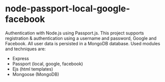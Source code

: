 # node-passport-local-google-facebook

Authentication with Node.js using Passport.js. This project supports registration & authentication using a username and password, Google and Facebook. All user data is persisted in a MongoDB database. Used modules and techniques are:

- Express
- Passport (local, google, facebook)
- Ejs (html templates)
- Mongoose (MongoDB)



